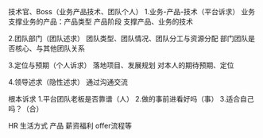 技术官、Boss（业务产品技术、团队个人）
1.业务-产品-技术（平台诉求）
业务
支撑业务的产品：产品类型 产品阶段
支撑产品、业务的技术

2.团队部门（团队述求）
团队类型、团队情况、团队分工与资源分配
部门团队是否核心、与其他团队关系

3.定位与预期（个人诉求）
落地项目、发展规划
对本人的期待预期、定位

4.领导述求（隐性述求）
通过沟通交流



根本诉求
1.平台团队老板是否靠谱（人）
2.做的事前进看好吗（事）
3.适合自己吗？（合）



HR
生活方式
产品
薪资福利
offer流程等




